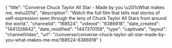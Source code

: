 {
    "title": "Converse Chuck Taylor All Star - Made by you \u201cWhat makes me, me\u201d",
    "description": "Watch the full film that tells real stories of self-expression seen through the lens of Chuck Taylor All Stars from around the world.",
    "channelid": "168524",
    "videoid": "6386918",
    "date_created": "1441326642",
    "date_modified": "1447370159",
    "type": "captivate",
    "layout": "channelVideo",
    "url": "\/converse\/converse-chuck-taylor-all-star-made-by-you-what-makes-me-me\/168524-6386918"
}